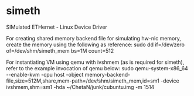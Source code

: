 # simeth
SIMulated ETHernet - Linux Device Driver

For creating shared memory backend file for simulating hw-nic memory, create the memory using the following as reference:
sudo dd if=/dev/zero of=/dev/shm/simeth_mem bs=1M count=512

For instantiating VM using qemu with ivshmem (as is required for simeth), refer to the example invocation of qemu below:
sudo qemu-system-x86_64 --enable-kvm -cpu host -object memory-backend-file,size=512M,share,mem-path=/dev/shm/simeth_mem,id=sm1 -device ivshmem,shm=sm1 -hda ~/ChetaN/junk/cubuntu.img -m 1514

